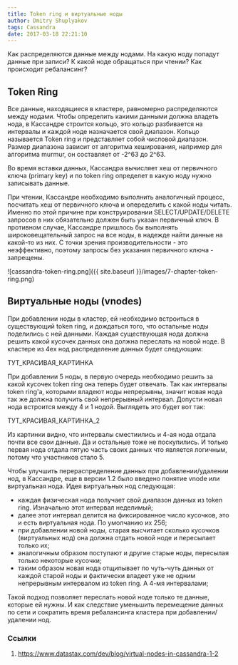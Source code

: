 ```yaml
---
title: Token ring и виртуальные ноды
author: Dmitry Shuplyakov
tags: Cassandra
date: 2017-03-18 22:21:10
---
```

Как распределяются данные между нодами. На какую ноду попадут данные при записи? К какой ноде обращаться при чтении? Как происходит ребалансинг?

<!-- more -->

## Token Ring
Все данные, находящиеся в кластере, равномерно распределяются между нодами. Чтобы определить какими данными должна владеть нода, в Кассандре строится кольцо, это кольцо разбивается на интервалы и каждой ноде назначается свой диапазон. Кольцо называется Token ring и представляет собой числовой диапазон. Размер диапазона зависит от алгоритма хеширования, например для алгоритма murmur, он составляет от -2^63 до 2^63.

Во время вставки данных, Кассандра вычисляет хеш от первичного ключа (primary key) и по token ring определет в какую ноду нужно записывать данные. 

При чтении, Кассандре необходимо выполнить аналогичный процесс, посчитать хеш от первичного ключа и опеределить с какой ноды читать. Именно по этой причине при конструировании SELECT/UPDATE/DELETE запросов в них обязательно должен быть указан первичный ключ. В противном случае, Кассандре пришлось бы выполнять широковещательный запрос на все ноды, в надежде найти данные на какой-то из них. С точки зрения производительности - это неэффективно, поэтому запросы без указания первичного ключа - запрещены. 

![cassandra-token-ring.png]({{ site.baseurl }}/images/7-chapter-token-ring.png)

## Виртуальные ноды (vnodes)
При добавлении ноды в кластер, ей необходимо встроиться в существующий token ring, и дождаться того, что остальные ноды поделились с ней данными. Каждая существующая нода должна решить какой кусочек данных она должна переслать на новой ноде. В кластере из 4ех нод распределение данных будет следующим: 

ТУТ_КРАСИВАЯ_КАРТИНКА

При добавлении 5 ноды, в первую очередь необходимо решить за какой кусочек token ring она теперь будет отвечать.
Так как интервалы token ring'a, которыми владеют ноды непрерывны, значит новая нода так же должна получить свой непрерывный интервал. Допусти новая нода встроится между 4 и 1 нодой. Выглядеть это будет вот так:

ТУТ_КРАСИВАЯ_КАРТИНКА_2

Из картинки видно, что интервалы сместиились и 4-ая нода отдала почти все свои данные. Да и остальные тоже не поскупились. И только первая нода отдала пятую часть своих данных что является логичным, потому что участников стало 5.

Чтобы улучшить перераспределение данных при добавлении/удалении нод, в Кассандре, еще в версии 1.2 было введено понятие vnode или виртуальная нода. Идея виртуальных нод следующая:
- каждая физическая нода получает свой диапазон данных из token ring. Изначально этот интервал неделимый;
- далее этот интервал делится на фиксированное число кусочков, это и есть виртуальная нода. По умолчанию их 256;
- при добавлении новой ноды, старая высчитает сколько кусочков (виртуальных нод) она должна отдать новой ноде и пересылает только их;
- аналогичным образом поступают и другие старые ноды, пересылая только некоторые кусочки;
- таким образом новая нода отщипывает по чуть-чуть данных от каждой старой ноды и фактически владеет уже не одним непрерывным интервалом из token ring. А 4-мя интервалами;

Такой подход позволяет переслать новой ноде только те данные, которые ей нужны. И как следствие уменьшить перемещение данных по сети и сократить время ребалансинга кластера при добавлении/удалении нод.

### Ссылки
1. https://www.datastax.com/dev/blog/virtual-nodes-in-cassandra-1-2
